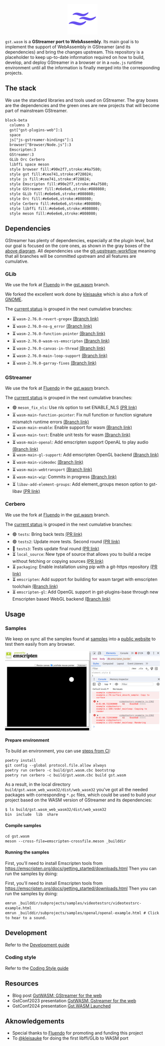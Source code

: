 <p align="center">
  <img src="artwork/gst.wasm.svg" width="100" height="100" align="center"/>
</p>

`gst.wasm` is a **GStreamer port to WebAssembly**. Its main goal is to implement the support of WebAssembly
in GStreamer (and its dependencies) and bring the changes upstream. This repository is a placeholder to
keep up-to-date information required on how to build, develop, and deploy GStreamer in a browser or in
a `node.js` runtime environment until all the information is finally merged into the corresponding
projects.

## The stack
We use the standard libraries and tools used on GStreamer. The gray boxes are the dependencies and the
green ones are new projects that will become part of mainstream GStreamer.

```mermaid
block-beta
  columns 3
  gst["gst-plugins-web"]:1
  space
  js["js-gstreamer-bindings"]:1
  browser["Browser/Node.js"]:3
  Emscripten:3
  GStreamer:3
  GLib Orc Cerbero
  libffi space meson
  style browser fill:#90e2f7,stroke:#4a7580;
  style gst fill:#cee741,stroke:#728024;
  style js fill:#cee741,stroke:#728024;
  style Emscripten fill:#90e2f7,stroke:#4a7580;
  style GStreamer fill:#e6e6e6,stroke:#808080;
  style GLib fill:#e6e6e6,stroke:#808080;
  style Orc fill:#e6e6e6,stroke:#808080;
  style Cerbero fill:#e6e6e6,stroke:#808080;
  style libffi fill:#e6e6e6,stroke:#808080;
  style meson fill:#e6e6e6,stroke:#808080;
```

## Dependencies
GStreamer has plenty of dependencies, especially at the plugin level, but our goal is focused on the
core ones, as shown in the gray boxes of the [above diagram](#the-stack). All dependencies use the
[git-upstream-workflow](https://github.com/fluendo/git-upstream-workflow ) meaning that all branches
will be committed upstream and all features are cumulative.

### GLib
We use the fork at [Fluendo](https://github.com/fluendo/glib) in the [gst.wasm](https://github.com/fluendo/glib/tree/gst.wasm) branch.

We forked the excellent work done by [kleisauke](https://github.com/kleisauke/glib) which is also a fork of [GNOME](https://github.com/GNOME/glib).

The [current status](https://github.com/GNOME/glib/compare/2.76.0...fluendo:gst.wasm) is grouped in the next cumulative branches:
<!-- START guw glib.toml markdown -->
* ⏳ `wasm-2.76.0-revert-gregex` [(Branch link)](https://github.com/fluendo/glib/tree/wasm-2.76.0-revert-gregex)
* ⏳ `wasm-2.76.0-no-g_error` [(Branch link)](https://github.com/fluendo/glib/tree/wasm-2.76.0-no-g_error)
* ⏳ `wasm-2.76.0-function-pointer` [(Branch link)](https://github.com/fluendo/glib/tree/wasm-2.76.0-function-pointer)
* ⏳ `wasm-2.76.0-wasm-vs-emscripten` [(Branch link)](https://github.com/fluendo/glib/tree/wasm-2.76.0-wasm-vs-emscripten)
* ⏳ `wasm-2.76.0-canvas-in-thread` [(Branch link)](https://github.com/fluendo/glib/tree/wasm-2.76.0-canvas-in-thread)
* ⏳ `wasm-2.76.0-main-loop-support` [(Branch link)](https://github.com/fluendo/glib/tree/wasm-2.76.0-main-loop-support)
* ⏳ `wasm-2.76.0-garray-fixes` [(Branch link)](https://github.com/fluendo/glib/tree/wasm-2.76.0-garray-fixes)
<!-- END guw glib.toml markdown -->


### GStreamer
We use the fork at [Fluendo](https://github.com/fluendo/gstreamer) in the [gst.wasm](https://github.com/fluendo/gstreamer/tree/wasm-1.22) branch.

The [current status](https://github.com/fluendo/gstreamer/compare/main...fluendo:gst.wasm) is grouped in the next cumulative branches:
<!-- START guw gstreamer.toml markdown -->
* 🟢 `meson_fix_nls`: Use nls option to set ENABLE_NLS [(PR link)](https://gitlab.freedesktop.org/gstreamer/gstreamer/-/merge_requests/7017)
* ⏳ `wasm-main-function-pointer`: Fix null function or function signature mismatch runtime errors [(Branch link)](https://github.com/fluendo/gstreamer/tree/wasm-main-function-pointer)
* ⏳ `wasm-main-enable`: Enable support for wasm [(Branch link)](https://github.com/fluendo/gstreamer/tree/wasm-main-enable)
* ⏳ `wasm-main-test`: Enable unit tests for wasm [(Branch link)](https://github.com/fluendo/gstreamer/tree/wasm-main-test)
* ⏳ `wasm-main-openal`: Add emscripten support OpenAL to play audio [(Branch link)](https://github.com/fluendo/gstreamer/tree/wasm-main-openal)
* ⏳ `wasm-main-gl-support`: Add emscripten OpenGL backend [(Branch link)](https://github.com/fluendo/gstreamer/tree/wasm-main-gl-support)
* ⏳ `wasm-main-videodec` [(Branch link)](https://github.com/fluendo/gstreamer/tree/wasm-main-videodec)
* ⏳ `wasm-main-webtransport` [(Branch link)](https://github.com/fluendo/gstreamer/tree/wasm-main-webtransport)
* ⏳ `wasm-main-wip`: Commits in progress [(Branch link)](https://github.com/fluendo/gstreamer/tree/wasm-main-wip)
* ⏳ `libav-add-element-groups`: Add element_groups meson option to gst-libav [(PR link)](https://gitlab.freedesktop.org/gstreamer/gstreamer/-/merge_requests/8877)
<!-- END guw gstreamer.toml markdown -->

### Cerbero
We use the fork at [Fluendo](https://github.com/fluendo/cerbero) in the [gst.wasm](https://github.com/fluendo/cerbero/tree/gst.wasm) branch.

The [current status](https://github.com/fluendo/cerbero/compare/main...fluendo:cerbero:gst.wasm) is grouped in the next cumulative branches:
<!-- START guw cerbero.toml markdown -->
* 🟢 `tests`: Bring back tests [(PR link)](https://gitlab.freedesktop.org/gstreamer/cerbero/-/merge_requests/1471)
* 🟢 `tests2`: Update more tests. Second round [(PR link)](https://gitlab.freedesktop.org/gstreamer/cerbero/-/merge_requests/1477)
* 🔄 `tests3`: Tests update final round [(PR link)](https://gitlab.freedesktop.org/gstreamer/cerbero/-/merge_requests/1482)
* ⏳ `local_source`: New type of source that allows you to build a recipe without fetching or copying sources [(PR link)](https://gitlab.freedesktop.org/gstreamer/cerbero/-/merge_requests/1483)
* ⏳ `packaging`: Enable installation using pip with a git-https repository [(PR link)](https://gitlab.freedesktop.org/gstreamer/cerbero/-/merge_requests/1484)
* ⏳ `emscripten`: Add support for building for wasm target with emscripten toolchain [(Branch link)](https://github.com/fluendo/cerbero/tree/emscripten)
* ⏳ `emscripten-gl`: Add OpenGL support in gst-plugins-base through new Emscripten based WebGL backend [(Branch link)](https://github.com/fluendo/cerbero/tree/emscripten-gl)
<!-- END guw cerbero.toml markdown -->


## Usage

### Samples
We keep on sync all the samples found at [samples](gst.wasm/subprojects/samples) into a [public website](https://fluendo.github.io/gst.wasm/) to test them easily from any browser.

![videotestsrc ball pattern](docs/img/videotestsrc-sample.jpg)


#### Prepare environment

To build an environment, you can use [steps from CI](.github/workflows/build.yaml):

```
poetry install
git config --global protocol.file.allow always
poetry run cerbero -c build/gst.wasm.cbc bootstrap
poetry run cerbero -c build/gst.wasm.cbc build gst.wasm
```

As a result, in the local directory `build/gst.wasm_web_wasm32/dist/web_wasm32`
you've got all the needed packages with corresponding `*.pc` files, which could be used
to build your project based on the WASM version of GStreamer and its dependencies:

```
$ ls build/gst.wasm_web_wasm32/dist/web_wasm32
bin  include  lib  share
```

#### Compile samples

```
cd gst.wasm
meson --cross-file=emscripten-crossfile.meson _builddir
```

#### Running the samples

First, you'll need to install Emscripten tools from https://emscripten.org/docs/getting_started/downloads.html
Then you can run the samples by doing:

First, you'll need to install Emscripten tools from https://emscripten.org/docs/getting_started/downloads.html
Then you can run the samples by doing:

```
emrun _builddir/subprojects/samples/videotestsrc/videotestsrc-example.html
emrun _builddir/subprojects/samples/openal/openal-example.html # Click to hear to a sound.
```

## Development

Refer to the [Development guide ](DEVELOPMENT.md)

### Coding style

Refer to the [Coding Style guide ](CONTRIBUTING.md)

## Resources
* Blog post [GstWASM: GStreamer for the web](https://fluendo.com/en/blog/gstwasm-gstreamer-for-the-web/)
* GstConf2023 presentation [GstWASM: Gstreamer for the web](https://gstconf.ubicast.tv/videos/gstwasm-gstreamer-for-the-web/)
* GstConf2024 presentation [Gst.WASM Launched](https://gstconf.ubicast.tv/videos/gstwasm-launched/)

## Aknowledgements
* Special thanks to [Fluendo](https://fluendo.com) for promoting and funding this project
* To [@kleisauke](https://github.com/kleisauke) for doing the first libffi/GLib to WASM port
